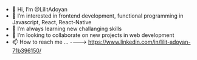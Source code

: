 - 👋 Hi, I’m @LilitAdoyan
- 👀 I’m interested in frontend development, functional programming in Javascript, React, React-Native
- 🌱 I’m always learning new challanging skills
- 💞️ I’m looking to collaborate on new projects in web development
- 📫 How to reach me ... ----> https://www.linkedin.com/in/lilit-adoyan-71b396150/

<!---
LilitAdoyan/LilitAdoyan is a ✨ special ✨ repository because its `README.md` (this file) appears on your GitHub profile.
You can click the Preview link to take a look at your changes.
--->

